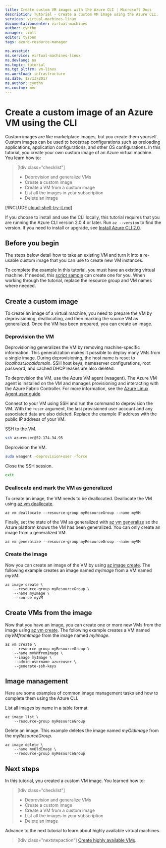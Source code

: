 ```yaml
---
title: Create custom VM images with the Azure CLI | Microsoft Docs
description: Tutorial - Create a custom VM image using the Azure CLI.
services: virtual-machines-linux
documentationcenter: virtual-machines
author: cynthn
manager: timlt
editor: tysonn
tags: azure-resource-manager

ms.assetid: 
ms.service: virtual-machines-linux
ms.devlang: na
ms.topic: tutorial
ms.tgt_pltfrm: vm-linux
ms.workload: infrastructure
ms.date: 12/13/2017
ms.author: cynthn
ms.custom: mvc
---
```


# Create a custom image of an Azure VM using the CLI

Custom images are like marketplace images, but you create them yourself. Custom images can be used to bootstrap configurations such as preloading applications, application configurations, and other OS configurations. In this tutorial, you create your own custom image of an Azure virtual machine. You learn how to:

> [!div class="checklist"]
> * Deprovision and generalize VMs
> * Create a custom image
> * Create a VM from a custom image
> * List all the images in your subscription
> * Delete an image


[!INCLUDE [cloud-shell-try-it.md](../../../includes/cloud-shell-try-it.md)]

If you choose to install and use the CLI locally, this tutorial requires that you are running the Azure CLI version 2.0.4 or later. Run `az --version` to find the version. If you need to install or upgrade, see [Install Azure CLI 2.0]( /cli/azure/install-azure-cli). 

## Before you begin

The steps below detail how to take an existing VM and turn it into a re-usable custom image that you can use to create new VM instances.

To complete the example in this tutorial, you must have an existing virtual machine. If needed, this [script sample](../scripts/virtual-machines-linux-cli-sample-create-vm-nginx.md) can create one for you. When working through the tutorial, replace the resource group and VM names where needed.

## Create a custom image

To create an image of a virtual machine, you need to prepare the VM by deprovisioning, deallocating, and then marking the source VM as generalized. Once the VM has been prepared, you can create an image.

### Deprovision the VM 

Deprovisioning generalizes the VM by removing machine-specific information. This generalization makes it possible to deploy many VMs from a single image. During deprovisioning, the host name is reset to *localhost.localdomain*. SSH host keys, nameserver configurations, root password, and cached DHCP leases are also deleted.

To deprovision the VM, use the Azure VM agent (waagent). The Azure VM agent is installed on the VM and manages provisioning and interacting with the Azure Fabric Controller. For more information, see the [Azure Linux Agent user guide](agent-user-guide.md).

Connect to your VM using SSH and run the command to deprovision the VM. With the `+user` argument, the last provisioned user account and any associated data are also deleted. Replace the example IP address with the public IP address of your VM.

SSH to the VM.
```bash
ssh azureuser@52.174.34.95
```
Deprovision the VM.

```bash
sudo waagent -deprovision+user -force
```
Close the SSH session.

```bash
exit
```

### Deallocate and mark the VM as generalized

To create an image, the VM needs to be deallocated. Deallocate the VM using [az vm deallocate](/cli//azure/vm#deallocate). 
   
```azurecli-interactive 
az vm deallocate --resource-group myResourceGroup --name myVM
```

Finally, set the state of the VM as generalized with [az vm generalize](/cli//azure/vm#generalize) so the Azure platform knows the VM has been generalized. You can only create an image from a generalized VM.
   
```azurecli-interactive 
az vm generalize --resource-group myResourceGroup --name myVM
```

### Create the image

Now you can create an image of the VM by using [az image create](/cli//azure/image#create). The following example creates an image named *myImage* from a VM named *myVM*.
   
```azurecli-interactive 
az image create \
    --resource-group myResourceGroup \
    --name myImage \
    --source myVM
```
 
## Create VMs from the image

Now that you have an image, you can create one or more new VMs from the image using [az vm create](/cli/azure/vm#az_vm_create). The following example creates a VM named *myVMfromImage* from the image named *myImage*.

```azurecli-interactive 
az vm create \
    --resource-group myResourceGroup \
    --name myVMfromImage \
    --image myImage \
    --admin-username azureuser \
    --generate-ssh-keys
```

## Image management 

Here are some examples of common image management tasks and how to complete them using the Azure CLI.

List all images by name in a table format.

```azurecli-interactive 
az image list \
    --resource-group myResourceGroup
```

Delete an image. This example deletes the image named *myOldImage* from the *myResourceGroup*.

```azurecli-interactive 
az image delete \
    --name myOldImage \
	--resource-group myResourceGroup
```

## Next steps

In this tutorial, you created a custom VM image. You learned how to:

> [!div class="checklist"]
> * Deprovision and generalize VMs
> * Create a custom image
> * Create a VM from a custom image
> * List all the images in your subscription
> * Delete an image

Advance to the next tutorial to learn about highly available virtual machines.

> [!div class="nextstepaction"]
> [Create highly available VMs](tutorial-availability-sets.md).

